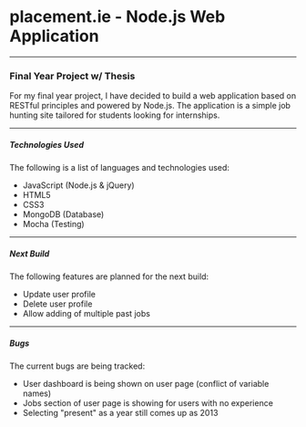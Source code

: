 # placement.ie - Node.js Web Application

---

### Final Year Project w/ Thesis

For my final year project, I have decided to build a web application based on RESTful principles
and powered by Node.js. The application is a simple job hunting site tailored for students
looking for internships.

- - -

##### Technologies Used

The following is a list of languages and technologies used:
* JavaScript (Node.js & jQuery)
* HTML5
* CSS3
* MongoDB (Database)
* Mocha (Testing)

- - -

##### Next Build

The following features are planned for the next build:
* Update user profile
* Delete user profile
* Allow adding of multiple past jobs

- - -

##### Bugs

The current bugs are being tracked:
* User dashboard is being shown on user page (conflict of variable names)
* Jobs section of user page is showing for users with no experience
* Selecting "present" as a year still comes up as 2013